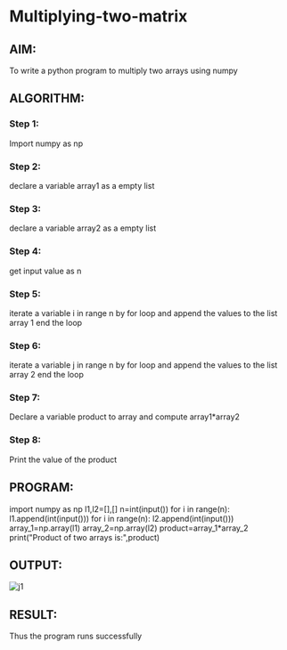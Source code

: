 # Multiplying-two-matrix

## AIM:
To write a python program to multiply two arrays using numpy

## ALGORITHM:

### Step 1:
Import numpy as np
### Step 2:
declare a variable array1 as a empty list
### Step 3:
declare a variable array2 as a empty list
### Step 4:
get input value as n
### Step 5:
iterate a variable i in range n by for loop and append the values to the list array 1 end the loop
### Step 6:
iterate a variable j in range n by for loop and append the values to the list array 2 end the loop
### Step 7:
Declare a variable product to array and compute array1*array2
### Step 8:
Print the value of the product

## PROGRAM: 
import numpy as np
l1,l2=[],[]
n=int(input())
for i in range(n):
    l1.append(int(input()))
for i in range(n):
    l2.append(int(input()))
array_1=np.array(l1)
array_2=np.array(l2)
product=array_1*array_2
print("Product of two arrays is:",product)
## OUTPUT:
![j1](https://user-images.githubusercontent.com/94166007/153748269-36dff8fb-ddee-4859-ad65-3e5ab41e938f.PNG)

## RESULT:
Thus the program runs successfully
